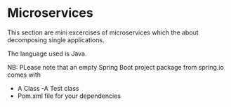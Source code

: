 # Microservices

This section are mini excercises of microservices which the about decomposing single applications.

The language used is Java.

NB: PLease note that an empty Spring Boot project package from spring.io comes with
 - A Class 
 -A Test class
 - Pom.xml file for your dependencies
